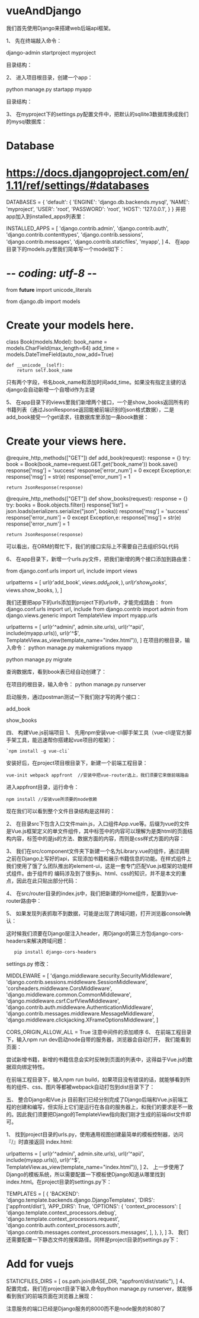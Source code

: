 # vueAndDjango
我们首先使用Django来搭建web后端api框架。

1、 先在终端敲入命令：

django-admin startproject myproject

目录结构：


2、 进入项目根目录，创建一个app：

python manage.py startapp myapp

目录结构：


3、 在myproject下的settings.py配置文件中，把默认的sqllite3数据库换成我们的mysql数据库：

# Database
# https://docs.djangoproject.com/en/1.11/ref/settings/#databases

DATABASES = {
    'default': {
        'ENGINE': 'django.db.backends.mysql',
        'NAME': 'myproject',
        'USER': 'root',
        'PASSWORD': 'root',
        'HOST': '127.0.0.1',
    }
}
并把app加入到installed_apps列表里：

INSTALLED_APPS = [
    'django.contrib.admin',
    'django.contrib.auth',
    'django.contrib.contenttypes',
    'django.contrib.sessions',
    'django.contrib.messages',
    'django.contrib.staticfiles',
     'myapp',
]
4、 在app目录下的models.py里我们简单写一个model如下：

# -*- coding: utf-8 -*-
from __future__ import unicode_literals

from django.db import models

# Create your models here.
class Book(models.Model):
    book_name = models.CharField(max_length=64)
    add_time = models.DateTimeField(auto_now_add=True)

    def __unicode__(self):
        return self.book_name
只有两个字段，书名book_name和添加时间add_time。如果没有指定主键的话django会自动新增一个自增id作为主键

5、 在app目录下的views里我们新增两个接口，一个是show_books返回所有的书籍列表（通过JsonResponse返回能被前端识别的json格式数据），二是add_book接受一个get请求，往数据库里添加一条book数据：

# Create your views here.
@require_http_methods(["GET"])
def add_book(request):
    response = {}
    try:
        book = Book(book_name=request.GET.get('book_name'))
        book.save()
        response['msg'] = 'success'
        response['error_num'] = 0
    except  Exception,e:
        response['msg'] = str(e)
        response['error_num'] = 1

    return JsonResponse(response)

@require_http_methods(["GET"])
def show_books(request):
    response = {}
    try:
        books = Book.objects.filter()
        response['list']  = json.loads(serializers.serialize("json", books))
        response['msg'] = 'success'
        response['error_num'] = 0
    except  Exception,e:
        response['msg'] = str(e)
        response['error_num'] = 1

    return JsonResponse(response)
可以看出，在ORM的帮忙下，我们的接口实际上不需要自己去组织SQL代码

6、 在app目录下，新增一个urls.py文件，把我们新增的两个接口添加到路由里：

from django.conf.urls import url, include
import views

urlpatterns = [
url(r'add_book$', views.add_book, ),
url(r'show_books$', views.show_books, ),
]

我们还要把app下的urls添加到project下的urls中，才能完成路由：
from django.conf.urls import url, include
from django.contrib import admin
from django.views.generic import TemplateView
import myapp.urls

urlpatterns = [
    url(r'^admin/', admin.site.urls),
    url(r'^api/', include(myapp.urls)),
    url(r'^$', TemplateView.as_view(template_name="index.html")),
]
在项目的根目录，输入命令：
python manage.py makemigrations myapp

python manage.py migrate

查询数据库，看到book表已经自动创建了：


在项目的根目录，输入命令：
python manage.py runserver

启动服务，通过postman测试一下我们刚才写的两个接口：

add_book


show_books


四、 构建Vue.js前端项目
1、 先用npm安装vue-cli脚手架工具（vue-cli是官方脚手架工具，能迅速帮你搭建起vue项目的框架）：

    `npm install -g vue-cli`
安装好后，在project项目根目录下，新建一个前端工程目录：

    vue-init webpack appfront  //安装中把vue-router选上，我们须要它来做前端路由
进入appfront目录，运行命令：

    npm install //安装vue所须要的node依赖
现在我们可以看到整个文件目录结构是这样的：


2、 在目录src下包含入口文件main.js，入口组件App.vue等。后缀为vue的文件是Vue.js框架定义的单文件组件，其中标签中的内容可以理解为是类html的页面结构内容，标签中的是js的方法、数据方面的内容，而则是css样式方面的内容：


3、 我们在src/component文件夹下新建一个名为Library.vue的组件，通过调用之前在Django上写好的api，实现添加书籍和展示书籍信息的功能。在样式组件上我们使用了饿了么团队推出的element-ui，这是一套专门匹配Vue.js框架的功能样式组件。由于组件的 编码涉及到了很多js、html、css的知识，并不是本文的重点，因此在此只贴出部分代码：


4、 在src/router目录的index.js中，我们把新建的Home组件，配置到vue-router路由中：


5、 如果发现列表抓取不到数据，可能是出现了跨域问题，打开浏览器console确认：


这时候我们须要在Django层注入header，用Django的第三方包django-cors-headers来解决跨域问题：

       pip install django-cors-headers
settings.py 修改：

MIDDLEWARE = [
    'django.middleware.security.SecurityMiddleware',
    'django.contrib.sessions.middleware.SessionMiddleware',
    'corsheaders.middleware.CorsMiddleware',
    'django.middleware.common.CommonMiddleware',
    'django.middleware.csrf.CsrfViewMiddleware',
    'django.contrib.auth.middleware.AuthenticationMiddleware',
    'django.contrib.messages.middleware.MessageMiddleware',
    'django.middleware.clickjacking.XFrameOptionsMiddleware',
]

CORS_ORIGIN_ALLOW_ALL = True
  注意中间件的添加顺序
6、 在前端工程目录下，输入npm run dev启动node自带的服务器，浏览器会自动打开， 我们能看到页面：


尝试新增书籍，新增的书籍信息会实时反映到页面的列表中，这得益于Vue.js的数据双向绑定特性。

在前端工程目录下，输入npm run build，如果项目没有错误的话，就能够看到所有的组件、css、图片等都被webpack自动打包到dist目录下了：

五、 整合Django和Vue.js
目前我们已经分别完成了Django后端和Vue.js前端工程的创建和编写，但实际上它们是运行在各自的服务器上，和我们的要求是不一致的。因此我们须要把Django的TemplateView指向我们刚才生成的前端dist文件即可。

1、 找到project目录的urls.py，使用通用视图创建最简单的模板控制器，访问 『/』时直接返回 index.html:

urlpatterns = [
    url(r'^admin/', admin.site.urls),
    url(r'^api/', include(myapp.urls)),
    url(r'^$', TemplateView.as_view(template_name="index.html")),
]
2、 上一步使用了Django的模板系统，所以需要配置一下模板使Django知道从哪里找到index.html。在project目录的settings.py下：

TEMPLATES = [
    {
        'BACKEND': 'django.template.backends.django.DjangoTemplates',
        'DIRS': ['appfront/dist'],
        'APP_DIRS': True,
        'OPTIONS': {
            'context_processors': [
                'django.template.context_processors.debug',
                'django.template.context_processors.request',
                'django.contrib.auth.context_processors.auth',
                'django.contrib.messages.context_processors.messages',
            ],
        },
    },
]
3、 我们还需要配置一下静态文件的搜索路径。同样是project目录的settings.py下：

# Add for vuejs
STATICFILES_DIRS = [
    os.path.join(BASE_DIR, "appfront/dist/static"),
]
4、 配置完成，我们在project目录下输入命令python manage.py runserver，就能够看到我们的前端页面在浏览器上展现：


注意服务的端口已经是Django服务的8000而不是node服务的8080了

